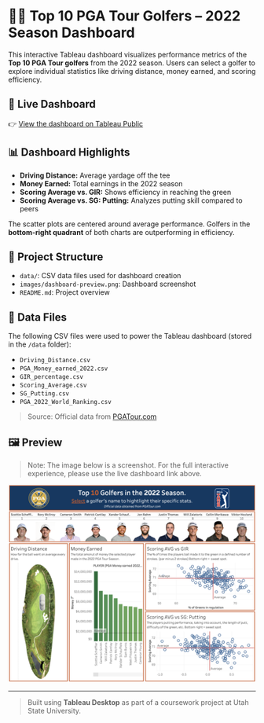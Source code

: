 # 🏌️‍♂️ Top 10 PGA Tour Golfers – 2022 Season Dashboard

This interactive Tableau dashboard visualizes performance metrics of the **Top 10 PGA Tour golfers** from the 2022 season. Users can select a golfer to explore individual statistics like driving distance, money earned, and scoring efficiency.

## 🔗 Live Dashboard

👉 [View the dashboard on Tableau Public](https://public.tableau.com/views/Top10PGAGolfers2022/Top10PGAGolfers2022?:language=en-US&:sid=&:redirect=auth&:display_count=n&:origin=viz_share_link)

## 📊 Dashboard Highlights

- **Driving Distance:** Average yardage off the tee
- **Money Earned:** Total earnings in the 2022 season
- **Scoring Average vs. GIR:** Shows efficiency in reaching the green
- **Scoring Average vs. SG: Putting:** Analyzes putting skill compared to peers

The scatter plots are centered around average performance. Golfers in the **bottom-right quadrant** of both charts are outperforming in efficiency.

## 📁 Project Structure

- `data/`: CSV data files used for dashboard creation
- `images/dashboard-preview.png`: Dashboard screenshot
- `README.md`: Project overview

## 📂 Data Files

The following CSV files were used to power the Tableau dashboard (stored in the `/data` folder):

- `Driving_Distance.csv`
- `PGA_Money_earned_2022.csv`
- `GIR_percentage.csv`
- `Scoring_Average.csv`
- `SG_Putting.csv`
- `PGA_2022_World_Ranking.csv`

> Source: Official data from [PGATour.com](https://www.pgatour.com/stats)

## 🖼️ Preview

> Note: The image below is a screenshot. For the full interactive experience, please use the live dashboard link above.

![PGA Tour Dashboard](images/dashboard_preview.png)

---

> Built using **Tableau Desktop** as part of a coursework project at Utah State University.
